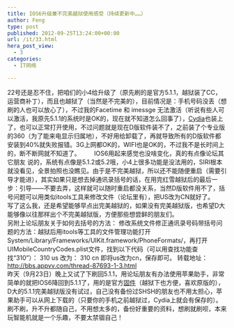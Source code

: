 ```yaml
---
title: IOS6升级兼不完美越狱使用感受（持续更新中……）
author: Feng
type: post
published: 2012-09-25T13:24:00+00:00
url: /it/33.html
hera_post_view:
  - 3
categories:
  - IT网络

---
```

22号还是忍不住，把咱们的小4给升级了（原先刷的是官方5.1.1，越狱装了CC，运营商补丁），而且也越狱了（当然是不完美的），目前情况是：手机号码没丢（想刷的人也可以放心了），不过我的Facetime 和 imessge 无法激活（听说有些人可以激活，我原先5.1.1的系统时是OK的，现在就不知道怎么回事了），<a href="http://apt.appvv.com/" target="_blank" rel="noopener">Cydia</a>也装上了，也可以正常打开使用，不过问题就是现在D版软件装不了，之前装了个专业版的360（为了能来电显示归属地），不好用给卸载了，再就导致所有的D版软件都安装到40%就失败报错。3G上网都OK的，WIFI也是OK的，不过我不是长时间上的，断不断网就不知道了。        IOS6用起来感觉也没啥变化，真的有点像论坛其它朋友 说的，系统有点像是5.1.2或5.2哦，小4上很多功能是没法用的，SIRI根本就没看见，全景拍照也没瞧见。由于是不完美越狱，所以还不能随便重启（需要引导才能进），其实如果只是想去掉通讯录括号的话，在用完红雪越狱后的最后一步：引导——不要去弄，这样就可以随时重启都没关系，当然D版软件用不了，括号问题可以用类似itools工具来修改文件（论坛里有），把US改为CN就好了。        写了这么我，还是希望能够早点出完美越狱的，如果没有完美越狱版，也希望D大能够像以往那样出个不完美越狱版，方便那些想尝鲜的朋友们。  
另附上论坛朋友关于如何去括号的方法： 修改系统文件修正通讯录号码带括号问题的方法：越狱后用itools等工具的文件管理功能打开System/Library/Frameworks/UIKit.framework/PhoneFormats/，再打开UIMobileCountryCodes.plist文件，找到以下代码（可以用查找功能查找“310”）： <key>310</key> <string>us</string> 改为： <key>310</key> <string>cn</string> 即将us改为cn，保存即可。 转载地址：<a href="http://bbs.appvv.com/thread-87693-1-3.html" target="_blank" rel="noopener"><a href="http://bbs.appvv.com/thread-87693-1-3.html">http://bbs.appvv.com/thread-87693-1-3.html</a></a>  
昨天（9月23日）晚上又试了下刷回5.1.1，用论坛朋友有办法使用苹果助手，非常简单的就把IOS6降回到5.1.1了，用的是官方<a href="http://www.appvv.com/ios/" target="_blank" rel="noopener">固件</a>（越狱下也方便，喜欢原版的），D大的5.1.1完美越狱版没有试过，自己没有备份过SHSH的朋友也不用太担心，苹果助手可以从网上下载的（只要你的手机之前越狱过，Cydia上就会有保存的）。刷不刷，升不升都随自己，不用想太多的，备份好重要的资料，想刷就刷呗，本来玩智能机就是一个乐趣，不要太禁锢自己！